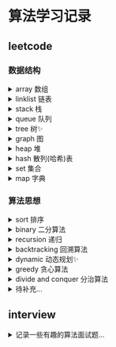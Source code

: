 # 算法学习记录

## leetcode

### 数据结构

<details>
    <summary>array 数组</summary>
    <ul>
        <li>1.两数之和</li>
        <li>189.轮转数组</li>
    </ul>
</details>

<details>
    <summary>linklist 链表</summary>
    <ul></ul>
</details>

<details>
    <summary>stack 栈</summary>
    <ul></ul>
</details>

<details>
    <summary>queue 队列</summary>
    <ul></ul>
</details>

<details>
    <summary>tree 树✨ </summary>
    <ul></ul>
</details>

<details>
    <summary>graph 图</summary>
    <ul></ul>
</details>

<details>
    <summary>heap 堆</summary>
    <ul></ul>
</details>

<details>
    <summary>hash 散列(哈希)表</summary>
    <ul></ul>
</details>

<details>
    <summary>set 集合</summary>
    <ul></ul>
</details>

<details>
    <summary>map 字典</summary>
    <ul></ul>
</details>

### 算法思想

<details>
    <summary>sort 排序</summary>
    <ul></ul>
</details>

<details>
    <summary>binary 二分算法</summary>
    <ul></ul>
</details>

<details>
    <summary>recursion 递归</summary>
    <ul></ul>
</details>

<details>
    <summary>backtracking 回溯算法</summary>
    <ul></ul>
</details>

<details>
    <summary>dynamic 动态规划✨</summary>
    <ul>
        <li>300.最长递增子序列</li>
        <li>509.斐波那契数</li>
    </ul>
</details>

<details>
    <summary>greedy 贪心算法</summary>
    <ul></ul>
</details>

<details>
    <summary>divide and conquer 分治算法</summary>
    <ul></ul>
</details>

<details>
    <summary>待补充...</summary>
    <ul></ul>
</details>

## interview

<details>
    <summary>记录一些有趣的算法面试题...</summary>
    <ul></ul>
</details>
